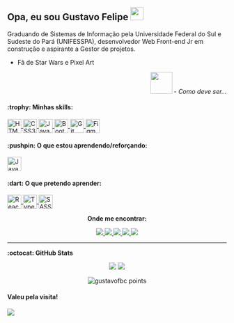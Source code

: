 ## Opa, eu sou  Gustavo Felipe <img src="https://piskel-imgstore-b.appspot.com/img/0df6236b-4aad-11eb-8837-8f9d921c2e53.gif" width="30px"/>

  <div>
   <p align=left>
      Graduando de Sistemas de Informação pela Universidade Federal do Sul e Sudeste do Pará (UNIFESSPA),
      desenvolvedor Web Front-end Jr em construção e aspirante a Gestor de projetos.
   </p>
   
   <p>
      <ul>
        <li>Fã de Star Wars e Pixel Art</li>  
      </ul>
   </p>
   
   <p align=right>
      <img src="https://piskel-imgstore-b.appspot.com/img/08ba76e6-4aa1-11eb-be08-9357589d351e.gif" width="50px"/>
      <i>- Como deve ser...</i>
   </p>
  </div>
  
<!-- SKILLS -->
<h4> :trophy: Minhas skills: </h4>
  <p>
  
  <a href="https://developer.mozilla.org/pt-BR/docs/Web/HTML" target="_blank">
      <img align="center" src="https://icon-icons.com/icons2/2107/PNG/48/file_type_html_icon_130541.png" alt="HTML5" height="32" width="32" />
  </a>
  
  <a href="https://developer.mozilla.org/pt-BR/docs/Web/CSS" target="_blank">
      <img align="center" src="https://icon-icons.com/icons2/2107/PNG/48/file_type_css_icon_130661.png" alt="CSS3" height="32" width="32" />
  </a>
  
  <a href="https://developer.mozilla.org/pt-BR/docs/Web/JavaScript" target="_blank">
      <img align="center" src="https://icon-icons.com/icons2/2108/PNG/48/javascript_icon_130900.png" alt="JavaScript" height="32" width="32" />
  </a>
  
  <a href="https://getbootstrap.com.br/" target="_blank">
      <img align="center" src="https://icon-icons.com/icons2/2415/PNG/48/bootstrap_plain_logo_icon_146619.png" alt="Bootstrap" height="32" width="32" />
  </a>
  
  <a href="https://git-scm.com/" target="_blank">
      <img align="center" src="https://icon-icons.com/icons2/2107/PNG/48/file_type_git_icon_130581.png" alt="Git" height="32" width="32" />
  </a>
  
  <a href="https://www.figma.com/" target="_blank">
      <img align="center" src="https://icon-icons.com/icons2/2429/PNG/48/figma_logo_icon_147289.png" alt="Figma" height="32" width="32" />
  </a>
  </p>

<!-- STUDYING -->
<h4> :pushpin: O que estou aprendendo/reforçando: </h4>
  <p>
    <a href="https://developer.mozilla.org/pt-BR/docs/Web/JavaScript" target="_blank">
      <img align="center" src="https://icon-icons.com/icons2/2108/PNG/48/javascript_icon_130900.png" alt="JavaScript" height="32" width="32" />
    </a>
  </p>

<!-- PRETENSIONS -->
<h4> :dart: O que pretendo aprender: </h4>
  <p>
  
  <a href="https://pt-br.reactjs.org/" target="_blank">
      <img align="center" src="https://icon-icons.com/icons2/2415/PNG/48/react_original_logo_icon_146374.png" alt="React" height="32" width="32" />
  </a>
  
  <a href="https://www.typescriptlang.org/pt/" target="_blank">
      <img align="center" src="https://upload.wikimedia.org/wikipedia/commons/thumb/4/4c/Typescript_logo_2020.svg/1200px-Typescript_logo_2020.svg.png" alt="TypeScript" height="32" width="32" />
  </a>
  
  <a href="https://sass-lang.com/" target="_blank">
      <img align="center" src="https://icon-icons.com/icons2/2108/PNG/48/sass_icon_130835.png" alt="SASS" height="32" width="32" />
  </a>
  </p>

<!-- CONTATO -->
<div>
  <p align="center"><b>Onde me encontrar:</b></p>
    <p align="center">
      <a href="https://gustavofbc.github.io/" target="_blank">
        <img src="https://img.shields.io/badge/-Website-000?style=for-the-badge&logo=google-chrome&logoColor=white">
      </a>
      <a href="https://github.com/gustavofbc" target="_blank">
        <img src="https://img.shields.io/badge/GitHub-100000?style=for-the-badge&logo=github&logoColor=white">
      </a>
      <a href="mailto:gustavo.felipebc@gmail.com">
        <img src="https://img.shields.io/badge/Gmail-D14836?style=for-the-badge&logo=gmail&logoColor=white">
      </a>
      <a href="https://www.instagram.com/gustavo_fbc/" target="_blank">
        <img src="https://img.shields.io/badge/instagram-%23E4405F.svg?&style=for-the-badge&logo=instagram&logoColor=white">
      </a>
      <a href="https://www.linkedin.com/in/gustavo-felipe-batista-carneiro-9342171a8/" target="_blank">
        <img src="https://img.shields.io/badge/LinkedIn-0077B5?style=for-the-badge&logo=linkedin&logoColor=white">
      </a>
  </p>
</div>
<hr/>

<!-- GITHUB-STATS -->
<b> :octocat: GitHub Stats </b>
<br/>

<p align="center">
  <img src="https://github-readme-stats.vercel.app/api?username=gustavofbc&theme=buefy&show_icons=true&custom_title=🐺%20Gustavo%20Felipe's%20GitHub%20Stats"/>
  <img src="https://github-readme-stats.vercel.app/api/top-langs/?username=gustavofbc&layout=compact&theme=buefy&show_icons=true)(https://github.com/anuraghazra/github-readme-stats"/>
</p>

<!-- POINTS --->
<p align="center">
  <img src="https://github-profile-trophy.vercel.app/?username=gustavofbc&margin-w=7" alt="gustavofbc points" />
</p>

#### Valeu pela visita!

<a href="https://hits.seeyoufarm.com"><img src="https://hits.seeyoufarm.com/api/count/incr/badge.svg?url=https%3A%2F%2Fgithub.com%2Fgustavofbc&count_bg=%236F3DC8&title_bg=%23555555&icon=&icon_color=%23E7E7E7&title=hits&edge_flat=false"/></a>
